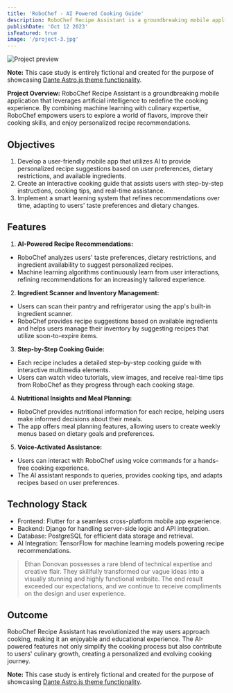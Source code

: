 ```yaml
---
title: 'RoboChef - AI Powered Cooking Guide'
description: RoboChef Recipe Assistant is a groundbreaking mobile application that leverages artificial intelligence to redefine the cooking experience.
publishDate: 'Oct 12 2023'
isFeatured: true
image: '/project-3.jpg'
---
```


![Project preview](/project-3.jpg)

**Note:** This case study is entirely fictional and created for the purpose of showcasing [Dante Astro.js theme functionality](https://justgoodui.com/astro-themes/dante/).

**Project Overview:**
RoboChef Recipe Assistant is a groundbreaking mobile application that leverages artificial intelligence to redefine the cooking experience. By combining machine learning with culinary expertise, RoboChef empowers users to explore a world of flavors, improve their cooking skills, and enjoy personalized recipe recommendations.

## Objectives

1. Develop a user-friendly mobile app that utilizes AI to provide personalized recipe suggestions based on user preferences, dietary restrictions, and available ingredients.
2. Create an interactive cooking guide that assists users with step-by-step instructions, cooking tips, and real-time assistance.
3. Implement a smart learning system that refines recommendations over time, adapting to users' taste preferences and dietary changes.

## Features

1. **AI-Powered Recipe Recommendations:**

- RoboChef analyzes users' taste preferences, dietary restrictions, and ingredient availability to suggest personalized recipes.
- Machine learning algorithms continuously learn from user interactions, refining recommendations for an increasingly tailored experience.

2. **Ingredient Scanner and Inventory Management:**

- Users can scan their pantry and refrigerator using the app's built-in ingredient scanner.
- RoboChef provides recipe suggestions based on available ingredients and helps users manage their inventory by suggesting recipes that utilize soon-to-expire items.

3. **Step-by-Step Cooking Guide:**

- Each recipe includes a detailed step-by-step cooking guide with interactive multimedia elements.
- Users can watch video tutorials, view images, and receive real-time tips from RoboChef as they progress through each cooking stage.

4. **Nutritional Insights and Meal Planning:**

- RoboChef provides nutritional information for each recipe, helping users make informed decisions about their meals.
- The app offers meal planning features, allowing users to create weekly menus based on dietary goals and preferences.

5. **Voice-Activated Assistance:**

- Users can interact with RoboChef using voice commands for a hands-free cooking experience.
- The AI assistant responds to queries, provides cooking tips, and adapts recipes based on user preferences.

## Technology Stack

- Frontend: Flutter for a seamless cross-platform mobile app experience.
- Backend: Django for handling server-side logic and API integration.
- Database: PostgreSQL for efficient data storage and retrieval.
- AI Integration: TensorFlow for machine learning models powering recipe recommendations.

> Ethan Donovan possesses a rare blend of technical expertise and creative flair. They skillfully transformed our vague ideas into a visually stunning and highly functional website. The end result exceeded our expectations, and we continue to receive compliments on the design and user experience.

## Outcome

RoboChef Recipe Assistant has revolutionized the way users approach cooking, making it an enjoyable and educational experience. The AI-powered features not only simplify the cooking process but also contribute to users' culinary growth, creating a personalized and evolving cooking journey.

**Note:** This case study is entirely fictional and created for the purpose of showcasing [Dante Astro.js theme functionality](https://justgoodui.com/astro-themes/dante/).
